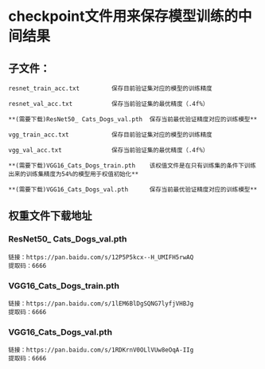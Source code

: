 # checkpoint文件用来保存模型训练的中间结果
## 子文件：

	
	resnet_train_acc.txt         保存目前验证集对应的模型的训练精度
	
	resnet_val_acc.txt           保存当前验证集的最优精度（.4f%）
	
	**(需要下载)ResNet50_ Cats_Dogs_val.pth  保存当前最优验证精度对应的训练模型**
	
	vgg_train_acc.txt            保存目前验证集对应的模型的训练精度
	
	vgg_val_acc.txt              保存当前验证集的最优精度（.4f%）
	
	**(需要下载)VGG16_Cats_Dogs_train.pth    该权值文件是在只有训练集的条件下训练出来的训练集精度为54%的模型用于权值初始化**
	
	**(需要下载)VGG16_Cats_Dogs_val.pth      保存当前最优验证精度对应的训练模型**
	
## 权重文件下载地址

### ResNet50_ Cats_Dogs_val.pth
	
	链接：https://pan.baidu.com/s/12P5P5kcx--H_UMIFH5rwAQ 
	提取码：6666
	
### VGG16_Cats_Dogs_train.pth
	
	链接：https://pan.baidu.com/s/1lEM6BlDgSQNG7lyfjVHBJg 
	提取码：6666
	
### VGG16_Cats_Dogs_val.pth
	
	链接：https://pan.baidu.com/s/1RDKrnV0OLlVUw8eOqA-IIg 
	提取码：6666
